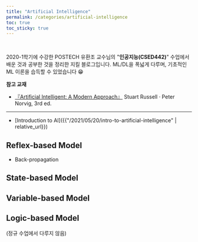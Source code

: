 ```yaml
---
title: "Artificial Intelligence"
permalink: /categories/artificial-intelligence
toc: true
toc_sticky: true
---
```


<br/>

2020-1학기에 수강한 POSTECH 유환조 교수님의 "**인공지능(CSED442)**" 수업에서 배운 것과 공부한 것을 정리한 지킬 블로그입니다. ML/DL을 폭넓게 다루며, 기초적인 ML 이론을 습득할 수 있었습니다 😁

**참고 교재**
- [『Artificial Intelligent: A Modern Approach』](http://aima.cs.berkeley.edu/)  Stuart Russell · Peter Norvig, 3rd ed.

<hr/>

- [Introduction to AI]({{"/2021/05/20/intro-to-artificial-intelligence" | relative_url}})

## Reflex-based Model

- Back-propagation


## State-based Model

## Variable-based Model

## Logic-based Model

(정규 수업에서 다루지 않음)

